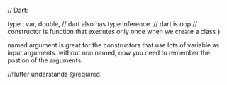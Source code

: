 // Dart:

type : var, double, 
// dart also has type inference. 
// dart is oop
// constructor is function that executes only once when we create a class
}

named argument is great for the constructors that use lots of variable as input arguments.
without non named, now you need to remember the postion of the arguments.  

//flutter understands @required.


